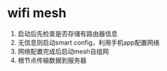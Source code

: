 # wifi mesh

1. 启动后先检查是否存储有路由器信息
2. 无信息则启动smart config，利用手机app配置网络
3. 网络配置完成后启动mesh自组网
4. 根节点传输数据到服务器

